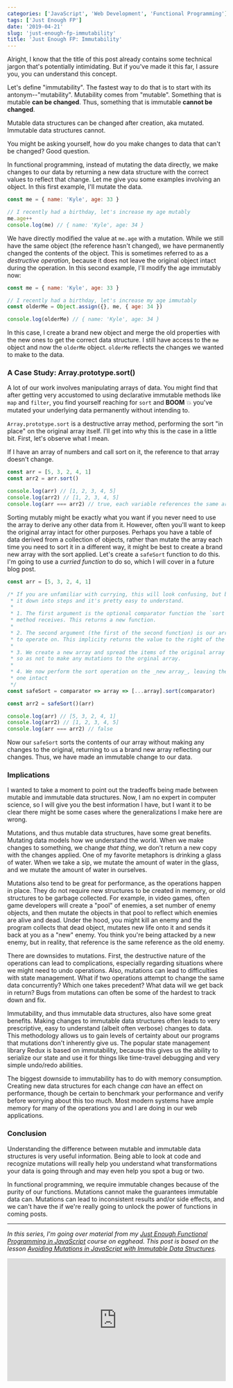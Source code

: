 ```yaml
---
categories: ['JavaScript', 'Web Development', 'Functional Programming']
tags: ['Just Enough FP']
date: '2019-04-21'
slug: 'just-enough-fp-immutability'
title: 'Just Enough FP: Immutability'
---
```


Alright, I know that the title of this post already contains some technical jargon that's potentially intimidating. But if you've made it this far, I assure you, you can understand this concept.

Let's define "immutability". The fastest way to do that is to start with its antonym--"mutability". Mutability comes from "mutable". Something that is mutable **can be changed**. Thus, something that is immutable **cannot be changed**.

Mutable data structures can be changed after creation, aka mutated. Immutable data structures cannot.

You might be asking yourself, how do you make changes to data that can't be changed? Good question.

In functional programming, instead of mutating the data directly, we make changes to our data by returning a new data structure with the correct values to reflect that change. Let me give you some examples involving an object. In this first example, I'll mutate the data.

```javascript
const me = { name: 'Kyle', age: 33 }

// I recently had a birthday, let's increase my age mutably
me.age++
console.log(me) // { name: 'Kyle', age: 34 }
```

We have directly modified the value at `me.age` with a mutation. While we still have the same object (the reference hasn't changed), we have permanently changed the contents of the object. This is sometimes referred to as a _destructive operation_, because it does not leave the original object intact during the operation. In this second example, I'll modify the age immutably now:

```javascript
const me = { name: 'Kyle', age: 33 }

// I recently had a birthday, let's increase my age immutably
const olderMe = Object.assign({}, me, { age: 34 })

console.log(olderMe) // { name: 'Kyle', age: 34 }
```

In this case, I create a brand new object and merge the old properties with the new ones to get the correct data structure. I still have access to the `me` object and now the `olderMe` object. `olderMe` reflects the changes we wanted to make to the data.

### A Case Study: Array.prototype.sort()

A lot of our work involves manipulating arrays of data. You might find that after getting very accustomed to using declarative immutable methods like `map` and `filter`, you find yourself reaching for `sort` and **BOOM** 💥 you've mutated your underlying data permanently without intending to.

`Array.prototype.sort` is a destructive array method, performing the sort "in place" on the original array itself. I'll get into why this is the case in a little bit. First, let's observe what I mean.

If I have an array of numbers and call sort on it, the reference to that array doesn't change.

```javascript
const arr = [5, 3, 2, 4, 1]
const arr2 = arr.sort()

console.log(arr) // [1, 2, 3, 4, 5]
console.log(arr2) // [1, 2, 3, 4, 5]
console.log(arr === arr2) // true, each variable references the same array
```

Sorting mutably might be exactly what you want if you never need to use the array to derive any other data from it. However, often you'll want to keep the original array intact for other purposes. Perhaps you have a table of data derived from a collection of objects, rather than mutate the array each time you need to sort it in a different way, it might be best to create a brand new array with the sort applied. Let's create a `safeSort` function to do this. I'm going to use a _curried function_ to do so, which I will cover in a future blog post.

```javascript
const arr = [5, 3, 2, 4, 1]

/* If you are unfamiliar with currying, this will look confusing, but break
 * it down into steps and it's pretty easy to understand.
 *
 * 1. The first argument is the optional comparator function the `sort`
 * method receives. This returns a new function.
 *
 * 2. The second argument (the first of the second function) is our array
 * to operate on. This implicity returns the value to the right of the =>
 *
 * 3. We create a new array and spread the items of the original array into it
 * so as not to make any mutations to the orginal array.
 *
 * 4. We now perform the sort operation on the _new array_, leaving the old
 * one intact
 */
const safeSort = comparator => array => [...array].sort(comparator)

const arr2 = safeSort()(arr)

console.log(arr) // [5, 3, 2, 4, 1]
console.log(arr2) // [1, 2, 3, 4, 5]
console.log(arr === arr2) // false
```

Now our `safeSort` sorts the contents of our array without making any changes to the original, returning to us a brand new array reflecting our changes. Thus, we have made an immutable change to our data.

### Implications

I wanted to take a moment to point out the tradeoffs being made between mutable and immutable data structures. Now, I am no expert in computer science, so I will give you the best information I have, but I want it to be clear there might be some cases where the generalizations I make here are wrong.

Mutations, and thus mutable data structures, have some great benefits. Mutating data models how we understand the world. When we make changes to something, we change _that thing_, we don't return a new copy with the changes applied. One of my favorite metaphors is drinking a glass of water. When we take a sip, we mutate the amount of water in the glass, and we mutate the amount of water in ourselves.

Mutations also tend to be great for performance, as the operations happen in place. They do not require new structures to be created in memory, or old structures to be garbage collected. For example, in video games, often game developers will create a "pool" of enemies, a set number of enemy objects, and then mutate the objects in that pool to reflect which enemies are alive and dead. Under the hood, you might kill an enemy and the program collects that dead object, mutates new life onto it and sends it back at you as a "new" enemy. You think you're being attacked by a new enemy, but in reality, that reference is the same reference as the old enemy.

There are downsides to mutations. First, the destructive nature of the operations can lead to complications, especially regarding situations where we might need to undo operations. Also, mutations can lead to difficulties with state management. What if two operations attempt to change the same data concurrently? Which one takes precedent? What data will we get back in return? Bugs from mutations can often be some of the hardest to track down and fix.

Immutability, and thus immutable data structures, also have some great benefits. Making changes to immutable data structures often leads to very prescriptive, easy to understand (albeit often verbose) changes to data. This methodology allows us to gain levels of certainty about our programs that mutations don't inherently give us. The popular state management library Redux is based on immutability, because this gives us the ability to serialize our state and use it for things like time-travel debugging and very simple undo/redo abilities.

The biggest downside to immutability has to do with memory consumption. Creating new data structures for each change _can_ have an effect on performance, though be certain to benchmark your performance and verify before worrying about this too much. Most modern systems have ample memory for many of the operations you and I are doing in our web applications.

### Conclusion

Understanding the difference between mutable and immutable data structures is very useful information. Being able to look at code and recognize mutations will really help you understand what transformations your data is going through and may even help you spot a bug or two.

In functional programming, we require immutable changes because of the purity of our functions. Mutations cannot make the guarantees immutable data can. Mutations can lead to inconsistent results and/or side effects, and we can't have the if we're really going to unlock the power of functions in coming posts.

---

_In this series, I'm going over material from my [Just Enough Functional Programming in JavaScript](https://egghead.io/courses/just-enough-functional-programming-in-javascript) course on egghead. This post is based on the lesson [Avoiding Mutations in JavaScript with Immutable Data Structures](https://egghead.io/lessons/javascript-avoiding-mutations-in-javascript-with-immutable-data-structures)._

<div style="position: relative; overflow: hidden; padding-top: 56.25%;">
  <iframe style="
      position: absolute;
      top: 0;
      left: 0;
      width: 100%;
      height: 100%;
      border: 0;
    "
    src="https://egghead.io/lessons/javascript-avoiding-mutations-in-javascript-with-immutable-data-structures/embed" />
</div>
